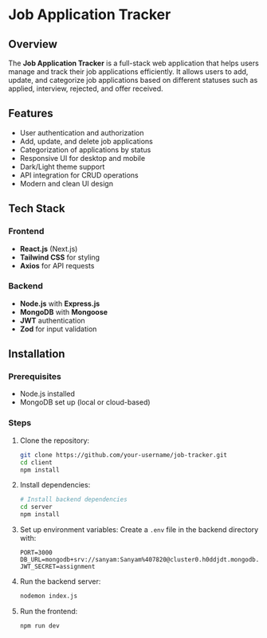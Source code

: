 # Job Application Tracker

## Overview
The **Job Application Tracker** is a full-stack web application that helps users manage and track their job applications efficiently. It allows users to add, update, and categorize job applications based on different statuses such as applied, interview, rejected, and offer received.

## Features
- User authentication and authorization
- Add, update, and delete job applications
- Categorization of applications by status
- Responsive UI for desktop and mobile
- Dark/Light theme support
- API integration for CRUD operations
- Modern and clean UI design

## Tech Stack
### Frontend
- **React.js** (Next.js)
- **Tailwind CSS** for styling
- **Axios** for API requests

### Backend
- **Node.js** with **Express.js**
- **MongoDB** with **Mongoose**
- **JWT** authentication
- **Zod** for input validation

## Installation
### Prerequisites
- Node.js installed
- MongoDB set up (local or cloud-based)

### Steps
1. Clone the repository:
   ```bash
   git clone https://github.com/your-username/job-tracker.git
   cd client
   npm install
   ```

2. Install dependencies:
   ```bash
   # Install backend dependencies
   cd server
   npm install
   

3. Set up environment variables:
   Create a `.env` file in the backend directory with:
   ```env
   PORT=3000
   DB_URL=mongodb+srv://sanyam:Sanyam%407820@cluster0.h0ddjdt.mongodb.net/assignment
   JWT_SECRET=assignment
   ```

4. Run the backend server:
   ```bash
   nodemon index.js
   ```

5. Run the frontend:
   ```bash
   npm run dev
   ```
